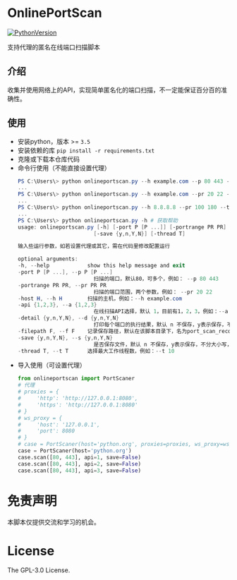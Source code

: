 # OnlinePortScan

[![PythonVersion](https://img.shields.io/badge/Python-v3.5-blue?logo=python&style=flat-square)](https://www.python.org/downloads/)

支持代理的匿名在线端口扫描脚本

## 介绍

收集并使用网络上的API，实现简单匿名化的端口扫描，不一定能保证百分百的准确性。

## 使用

* 安装python，版本 >= `3.5`
* 安装依赖的库  `pip install -r requirements.txt`
* 克隆或下载本仓库代码
* 命令行使用（不能直接设置代理）
    ```powershell
    PS C:\Users\> python onlineportscan.py --h example.com --p 80 443 --s y  # 扫描主机example.com  端口80和443 保存记录文件默认位置 默认使用api-1
    ...
    PS C:\Users\> python onlineportscan.py --h example.com --pr 20 22 --s y --a 2  # 扫描主机example.com  端口范围20到22 保存记录文件默认位置 使用api-2
    ...
    PS C:\Users\> python onlineportscan.py --h 8.8.8.8 --pr 100 180 --t 15 --a 3  # 扫描主机8.8.8.8 端口范围100到180 不保存记录 设置最大工作线程为15 使用api-3
    ...
    PS C:\Users\> python onlineportscan.py -h # 获取帮助
    usage: onlineportscan.py [-h] [-port P [P ...]] [-portrange PR PR] -host H [-api {1,2,3}] [-detail {y,n,Y,N}] [-filepath F]
                            [-save {y,n,Y,N}] [-thread T]

    输入些运行参数，如若设置代理或其它，需在代码里修改配置运行

    optional arguments:
    -h, --help            show this help message and exit
    -port P [P ...], --p P [P ...]
                            扫描的端口，默认80，可多个，例如： --p 80 443
    -portrange PR PR, --pr PR PR
                            扫描的端口范围，两个参数，例如： --pr 20 22
    -host H, --h H        扫描的主机，例如：--h example.com
    -api {1,2,3}, --a {1,2,3}
                            在线扫描API选择，默认 1，目前有1，2，3，例如：--a 1
    -detail {y,n,Y,N}, --d {y,n,Y,N}
                            打印每个端口的执行结果，默认 n 不保存，y表示保存，不分大小写，例如：--d n
    -filepath F, --f F    记录保存路径，默认在该脚本目录下，名为port_scan_records.txt，例如：--f D:/port_scan_records.txt
    -save {y,n,Y,N}, --s {y,n,Y,N}
                            是否保存文件，默认 n 不保存，y表示保存，不分大小写，例如：--s y
    -thread T, --t T      选择最大工作线程数，例如：--t 10
    ```
* 导入使用（可设置代理）
    ```python
    from onlineportscan import PortScaner
    # 代理
    # proxies = {
    #     'http': 'http://127.0.0.1:8080',
    #     'https': 'http://127.0.0.1:8080'
    # }
    # ws_proxy = {
    #     'host': '127.0.0.1',
    #     'port': 8080
    # }
    # case = PortScaner(host='python.org', proxies=proxies, ws_proxy=ws_proxy)
    case = PortScaner(host='python.org')
    case.scan([80, 443], api=1, save=False)
    case.scan([80, 443], api=2, save=False)
    case.scan([80, 443], api=3, save=False)
    ```
# 免责声明

本脚本仅提供交流和学习的机会。

# License

The GPL-3.0 License.